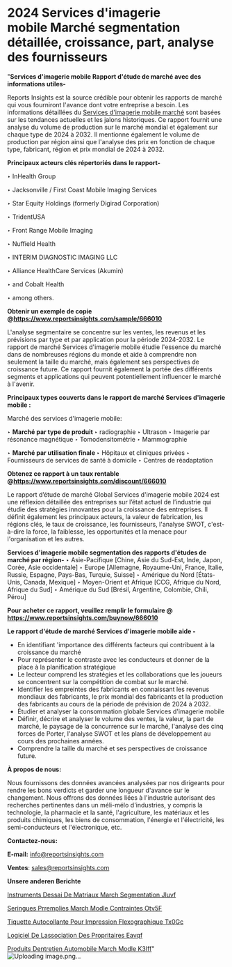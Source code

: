 # 2024 Services d'imagerie mobile Marché segmentation détaillée, croissance, part, analyse des fournisseurs

"<strong>Services d'imagerie mobile Rapport d'étude de marché avec des informations utiles-</strong>

Reports Insights est la source crédible pour obtenir les rapports de marché qui vous fourniront l'avance dont votre entreprise a besoin. Les informations détaillées du <a href=https://www.reportsinsights.com/sample/666010>Services d'imagerie mobile marché</a> sont basées sur les tendances actuelles et les jalons historiques. Ce rapport fournit une analyse du volume de production sur le marché mondial et également sur chaque type de 2024 à 2032. Il mentionne également le volume de production par région ainsi que l'analyse des prix en fonction de chaque type, fabricant, région et prix mondial de 2024 à 2032.

<b>Principaux acteurs clés répertoriés dans le rapport-</b>

‣ InHealth Group

‣ Jacksonville / First Coast Mobile Imaging Services

‣ Star Equity Holdings (formerly Digirad Corporation)

‣ TridentUSA

‣ Front Range Mobile Imaging

‣ Nuffield Health

‣ INTERIM DIAGNOSTIC IMAGING LLC

‣ Alliance HealthCare Services (Akumin)

‣ and Cobalt Health

‣ among others.

<strong><b>Obtenir un exemple de copie @</b></strong><a href=https://www.reportsinsights.com/sample/666010><strong><b>https://www.reportsinsights.com/sample/666010</b></strong></a>

L'analyse segmentaire se concentre sur les ventes, les revenus et les prévisions par type et par application pour la période 2024-2032. Le rapport de marché Services d'imagerie mobile étudie l'essence du marché dans de nombreuses régions du monde et aide à comprendre non seulement la taille du marché, mais également ses perspectives de croissance future. Ce rapport fournit également la portée des différents segments et applications qui peuvent potentiellement influencer le marché à l'avenir.

<strong>Principaux types couverts dans le rapport de marché Services d'imagerie mobile :</strong>

Marché des services d'imagerie mobile:

‣  <strong> Marché par type de produit </strong>
‣ radiographie
‣ Ultrason
‣ Imagerie par résonance magnétique
‣ Tomodensitométrie
‣ Mammographie

‣  <strong> <strong> Marché par utilisation finale </strong> </strong>
‣ Hôpitaux et cliniques privées
‣ Fournisseurs de services de santé à domicile
‣ Centres de réadaptation

<strong><b>Obtenez ce rapport à un taux rentable @</b></strong><a href=https://www.reportsinsights.com/discount/666010><strong><b>https://www.reportsinsights.com/discount/666010</b></strong></a>

Le rapport d’étude de marché Global Services d'imagerie mobile 2024 est une réflexion détaillée des entreprises sur l’état actuel de l’industrie qui étudie des stratégies innovantes pour la croissance des entreprises. Il définit également les principaux acteurs, la valeur de fabrication, les régions clés, le taux de croissance, les fournisseurs, l'analyse SWOT, c'est-à-dire la force, la faiblesse, les opportunités et la menace pour l'organisation et les autres.

<strong>Services d'imagerie mobile segmentation des rapports d'études de marché par région-</strong>
‣ Asie-Pacifique [Chine, Asie du Sud-Est, Inde, Japon, Corée, Asie occidentale]
‣ Europe [Allemagne, Royaume-Uni, France, Italie, Russie, Espagne, Pays-Bas, Turquie, Suisse]
‣ Amérique du Nord [États-Unis, Canada, Mexique]
‣ Moyen-Orient et Afrique [CCG, Afrique du Nord, Afrique du Sud]
‣ Amérique du Sud [Brésil, Argentine, Colombie, Chili, Pérou]

<strong>Pour acheter ce rapport, veuillez remplir le formulaire @   <a href=https://www.reportsinsights.com/buynow/666010>https://www.reportsinsights.com/buynow/666010</a></strong>

<strong>Le rapport d'étude de marché Services d'imagerie mobile aide -</strong>
<ul>
  <li>En identifiant 'importance des différents facteurs qui contribuent à la croissance du marché</li>
  <li>Pour représenter le contraste avec les conducteurs et donner de la place à la planification stratégique</li>
  <li>Le lecteur comprend les stratégies et les collaborations que les joueurs se concentrent sur la compétition de combat sur le marché.</li>
  <li>Identifier les empreintes des fabricants en connaissant les revenus mondiaux des fabricants, le prix mondial des fabricants et la production des fabricants au cours de la période de prévision de 2024 à 2032.</li>
  <li>Étudier et analyser la consommation globale Services d'imagerie mobile</li>
  <li>Définir, décrire et analyser le volume des ventes, la valeur, la part de marché, le paysage de la concurrence sur le marché, l'analyse des cinq forces de Porter, l'analyse SWOT et les plans de développement au cours des prochaines années.</li>
  <li>Comprendre la taille du marché et ses perspectives de croissance future.</li>
</ul>
<strong>À propos de nous:</strong>

Nous fournissons des données avancées analysées par nos dirigeants pour rendre les bons verdicts et garder une longueur d'avance sur le changement. Nous offrons des données liées à l'industrie autorisant des recherches pertinentes dans un méli-mélo d'industries, y compris la technologie, la pharmacie et la santé, l'agriculture, les matériaux et les produits chimiques, les biens de consommation, l'énergie et l'électricité, les semi-conducteurs et l'électronique, etc.

<strong>Contactez-nous:</strong>

<strong>E-mail:</strong> <a href=mailto:info@reportsinsights.com>info@reportsinsights.com</a>

<strong>Ventes</strong>: <a href=mailto:sales@reportsinsights.com>sales@reportsinsights.com</a>

<strong>Unsere anderen Berichte</strong>

<a href=https://www.linkedin.com/pulse/instruments-dessai-de-mat%C3%A9riaux-march%C3%A9-segmentation-jluvf/>Instruments Dessai De Matriaux March Segmentation Jluvf</a>

<a href=https://www.linkedin.com/pulse/seringues-pr%C3%A9remplies-march%C3%A9-mod%C3%A8le-contraintes-otv5f/>Seringues Prremplies March Modle Contraintes Otv5F</a>

<a href=https://www.linkedin.com/pulse/%C3%A9tiquette-autocollante-pour-impression-flexographique-tx0gc/>Tiquette Autocollante Pour Impression Flexographique Tx0Gc</a>

<a href=https://www.linkedin.com/pulse/logiciel-de-lassociation-des-propri%C3%A9taires-eavqf/>Logiciel De Lassociation Des Propritaires Eavqf</a>

<a href=https://www.linkedin.com/pulse/produits-dentretien-automobile-march%C3%A9-mod%C3%A8le-k3iff/>Produits Dentretien Automobile March Modle K3Iff</a>"
![Uploading image.png…]()
